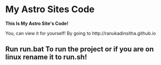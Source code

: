 # My Astro Sites Code #

<p><b>This Is My Astro Site's Code!</b></p>

<p>You, can view it for yourself! By going to <link>http://ranukadinsitha.github.io</link></p>

<h2>Run run.bat To run the project or if you are on linux rename it to run.sh!</h2>
